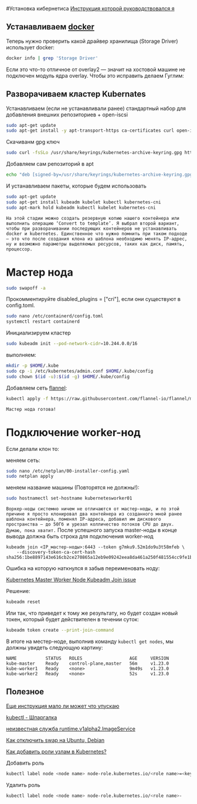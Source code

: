 #Установка кибернетиса [Инструкция которой руководствовался я](https://ex-minds.ru/?p=296)

## Устанавливаем [docker](https://docs.docker.com/engine/install/ubuntu/)

Теперь нужно проверить какой драйвер хранилища (Storage Driver) использует docker:
```bash
docker info | grep 'Storage Driver'
```
Если это что-то отличное от overlay2 — значит на хостовой машине не подключен модуль ядра overlay. Чтобы это исправить делаем Гуглим:


## Разворачиваем кластер Kubernates

Устанавливаем (если не устанавливали ранее) стандартный набор для добавления внешних репозиториев + open-iscsi
```bash
sudo apt-get update
sudo apt-get install -y apt-transport-https ca-certificates curl open-iscsi
```

Скачиванм gpg ключ
```bash
sudo curl -fsSLo /usr/share/keyrings/kubernetes-archive-keyring.gpg https://packages.cloud.google.com/apt/doc/apt-key.gpg
```
Добавляем сам репозиторий в apt
```bash
echo "deb [signed-by=/usr/share/keyrings/kubernetes-archive-keyring.gpg] https://apt.kubernetes.io/ kubernetes-xenial main" | sudo tee /etc/apt/sources.list.d/kubernetes.list
```
И устанавливаем пакеты, которые будем использовать
```bash
sudo apt-get update
sudo apt-get install kubeadm kubelet kubectl kubernetes-cni 
sudo apt-mark hold kubeadm kubectl kubelet kubernetes-cni
```

`На этой стадии можно создать резервную копию нашего контейнера или выполнить операцию ‘Convert to template’. Я выбрал второй вариант, чтобы при разворачивании последующих контейнеров не устанавливать docker и kubernetes. Единственное что нужно помнить при таком подходе — это что после создания клона из шаблона необходимо менять IP-адрес, ну и возможно параметры выделяемых ресурсов, таких как диск, память, процессор.
`

# Мастер нода
```bash
sudo swapoff -a
```
Прокомментируйте disabled_plugins = ["cri"], если они существуют в config.toml.
```bash
sudo nano /etc/containerd/config.toml
systemctl restart containerd
```
Инициализируем кластер 
```bash
sudo kubeadm init --pod-network-cidr=10.244.0.0/16
```
выполняем:
```bash
mkdir -p $HOME/.kube
sudo cp -i /etc/kubernetes/admin.conf $HOME/.kube/config
sudo chown $(id -u):$(id -g) $HOME/.kube/config
```
Добавляем сеть [flannel](https://github.com/flannel-io/flannel#flannel):
```bash
kubectl apply -f https://raw.githubusercontent.com/flannel-io/flannel/master/Documentation/kube-flannel.yml
```
`Мастер нода готова!`

# Подключение worker-нод

Если делали клон то:

меняем сеть:
```bash
sudo nano /etc/netplan/00-installer-config.yaml
sudo netplan apply
```


меняем название машины (Повторятся не должны!):
```bash
sudo hostnamectl set-hostname kubernetesworker01
```

`Воркер-ноды системно ничем не отличаются от мастер-ноды, и по этой причине я просто клонировал два контейнера из созданного мной ранее шаблона контейнера, поменял IP-адреса, добавил им дискового пространства — до 50Гб и урезал колличество потоков CPU до двух. 
Думаю, пока хватит.`
После успешного запуска master-ноды в конце вывода должна быть строка для подключения worker-нод

```
kubeadm join <IP_мастер-ноды>:6443 --token g7mku9.52m1do9u3t58mfeb \
    --discovery-token-ca-cert-hash sha256:1be8897143e616cb2ce270865a12eb9e09242eea8da461a250f481554cc9fe1b 
```
Ошибка на которую наткнулся я забыв переименовать ноду:

[Kubernetes Master Worker Node Kubeadm Join issue](https://stackoverflow.com/questions/55767652/kubernetes-master-worker-node-kubeadm-join-issue)

Решение:
```bash
kubeadm reset 
```

Или так, что приведет к тому же результату, но будет создан новый токен, который будет действителен в течении суток:
```bash
kubeadm token create --print-join-command
```
В итоге на местер-ноде, выполнив команду ```kubectl get nodes```, мы должны увидеть следующую картину:
```
NAME           STATUS   ROLES                  AGE     VERSION
kube-master    Ready    control-plane,master   56m     v1.23.0
kube-worker1   Ready    <none>                 9m49s   v1.23.0
kube-worker2   Ready    <none>                 52s     v1.23.0
```


## Полезное

[Еще инструкция мало ли может что упускаю](https://phoenixnap.com/kb/install-kubernetes-on-ubuntu)

[kubectl - Шпаргалка](https://kubernetes.io/ru/docs/reference/kubectl/cheatsheet/)

[неизвестная служба runtime.v1alpha2.ImageService](https://github.com/kubernetes-sigs/cri-tools/issues/710)

[Как отключить swap на Ubuntu, Debian](https://disnetern.ru/how-disable-swap-linux/)

[Как добавить роли узлам в Kubernetes?](https://stackoverflow.com/questions/48854905/how-to-add-roles-to-nodes-in-kubernetes)

Добавить роль
```bash
kubectl label node <node name> node-role.kubernetes.io/<role name>=<key - (any name)>
```
Удалить роль
```bash
kubectl label node <node name> node-role.kubernetes.io/<role name>-
```
